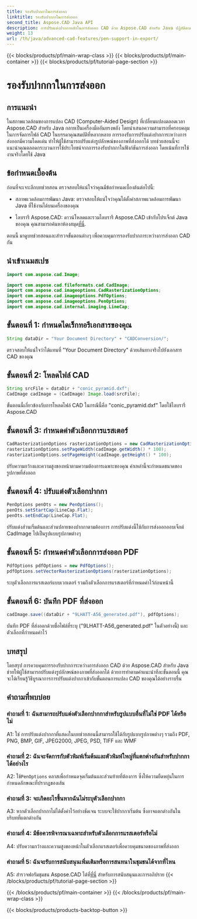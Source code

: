 ```yaml
---
title: รองรับปากกาในการส่งออก
linktitle: รองรับปากกาในการส่งออก
second_title: Aspose.CAD Java API
description: การปรับแต่งปากกาหลักในการส่งออก CAD ด้วย Aspose.CAD สำหรับ Java ปฏิบัติตามคำแนะนำทีละขั้นตอนของเราเพื่อการบูรณาการที่ราบรื่น
weight: 13
url: /th/java/advanced-cad-features/pen-support-in-export/
---
```


{{< blocks/products/pf/main-wrap-class >}}
{{< blocks/products/pf/main-container >}}
{{< blocks/products/pf/tutorial-page-section >}}

# รองรับปากกาในการส่งออก

## การแนะนำ

ในสภาพแวดล้อมของการแปลง CAD (Computer-Aided Design) ที่เปลี่ยนแปลงตลอดเวลา Aspose.CAD สำหรับ Java กลายเป็นเครื่องมืออันทรงพลัง โดยนำเสนอความสามารถที่ครอบคลุมในการจัดการไฟล์ CAD ในบรรดาคุณสมบัติที่หลากหลาย การรองรับการปรับแต่งปากการะหว่างการส่งออกมีความโดดเด่น ทำให้ผู้ใช้สามารถปรับแต่งรูปลักษณ์ของภาพที่ส่งออกได้ บทช่วยสอนนี้จะแนะนำคุณตลอดกระบวนการใช้ประโยชน์จากการรองรับปากกาในฟังก์ชันการส่งออก โดยเน้นที่การใช้งานจริงโดยใช้ Java

## ข้อกำหนดเบื้องต้น

ก่อนที่จะเจาะลึกบทช่วยสอน ตรวจสอบให้แน่ใจว่าคุณมีข้อกำหนดเบื้องต้นต่อไปนี้:

- สภาพแวดล้อมการพัฒนา Java: ตรวจสอบให้แน่ใจว่าคุณได้ตั้งค่าสภาพแวดล้อมการพัฒนา Java ที่ใช้งานได้บนเครื่องของคุณ

-  ไลบรารี Aspose.CAD: ดาวน์โหลดและรวมไลบรารี Aspose.CAD เข้ากับโปรเจ็กต์ Java ของคุณ คุณสามารถค้นหาห้องสมุด[ที่นี่](https://releases.aspose.com/cad/java/).

ตอนนี้ มาดูบทช่วยสอนและสำรวจขั้นตอนต่างๆ เพื่อควบคุมการรองรับปากการะหว่างการส่งออก CAD กัน

## นำเข้าเนมสเปซ

```java
import com.aspose.cad.Image;

import com.aspose.cad.fileformats.cad.CadImage;
import com.aspose.cad.imageoptions.CadRasterizationOptions;
import com.aspose.cad.imageoptions.PdfOptions;
import com.aspose.cad.imageoptions.PenOptions;
import com.aspose.cad.internal.imaging.LineCap;
```

## ขั้นตอนที่ 1: กำหนดไดเร็กทอรีเอกสารของคุณ

```java
String dataDir = "Your Document Directory" + "CADConversion/";
```

ตรวจสอบให้แน่ใจว่าได้แทนที่ "Your Document Directory" ด้วยเส้นทางจริงไปยังเอกสาร CAD ของคุณ

## ขั้นตอนที่ 2: โหลดไฟล์ CAD

```java
String srcFile = dataDir + "conic_pyramid.dxf";
CadImage cadImage = (CadImage) Image.load(srcFile);
```

ขั้นตอนนี้เกี่ยวข้องกับการโหลดไฟล์ CAD ในกรณีนี้คือ "conic_pyramid.dxf" โดยใช้ไลบรารี Aspose.CAD

## ขั้นตอนที่ 3: กำหนดค่าตัวเลือกการแรสเตอร์

```java
CadRasterizationOptions rasterizationOptions = new CadRasterizationOptions();
rasterizationOptions.setPageWidth(cadImage.getWidth() * 100);
rasterizationOptions.setPageHeight(cadImage.getHeight() * 100);
```

ปรับความกว้างและความสูงของหน้าตามความต้องการเฉพาะของคุณ ค่าเหล่านี้จะกำหนดขนาดของรูปภาพที่ส่งออก

## ขั้นตอนที่ 4: ปรับแต่งตัวเลือกปากกา

```java
PenOptions penOts = new PenOptions();
penOts.setStartCap(LineCap.Flat);
penOts.setEndCap(LineCap.Flat);
```

ปรับแต่งส่วนเริ่มต้นและส่วนปลายของปากกาตามต้องการ การปรับแต่งนี้ใช้กับการส่งออกออบเจ็กต์ CadImage ไปเป็นรูปแบบรูปภาพต่างๆ

## ขั้นตอนที่ 5: กำหนดค่าตัวเลือกการส่งออก PDF

```java
PdfOptions pdfOptions = new PdfOptions();
pdfOptions.setVectorRasterizationOptions(rasterizationOptions);
```

ระบุตัวเลือกการแรสเตอร์แบบเวกเตอร์ รวมถึงตัวเลือกการแรสเตอร์ที่กำหนดค่าไว้ก่อนหน้านี้

## ขั้นตอนที่ 6: บันทึก PDF ที่ส่งออก

```java
cadImage.save((dataDir + "9LHATT-A56_generated.pdf"), pdfOptions);
```

บันทึก PDF ที่ส่งออกด้วยชื่อไฟล์ที่ระบุ ("9LHATT-A56_generated.pdf" ในตัวอย่างนี้) และตัวเลือกที่กำหนดค่าไว้

## บทสรุป

โดยสรุป การควบคุมการรองรับปากการะหว่างการส่งออก CAD ด้วย Aspose.CAD สำหรับ Java ช่วยให้ผู้ใช้สามารถปรับแต่งรูปลักษณ์ของภาพที่ส่งออกได้ ด้วยการทำตามคำแนะนำทีละขั้นตอนนี้ คุณจะได้เรียนรู้วิธีบูรณาการการปรับแต่งปากกาเข้ากับขั้นตอนการแปลง CAD ของคุณได้อย่างราบรื่น

## คำถามที่พบบ่อย

### คำถามที่ 1: ฉันสามารถปรับแต่งตัวเลือกปากกาสำหรับรูปแบบอื่นที่ไม่ใช่ PDF ได้หรือไม่

A1: ใช่ การปรับแต่งปากกาที่แสดงในบทช่วยสอนนี้สามารถใช้ได้กับรูปแบบรูปภาพต่างๆ รวมถึง PDF, PNG, BMP, GIF, JPEG2000, JPEG, PSD, TIFF และ WMF

### คำถามที่ 2: ฉันจะจัดการกับตัวพิมพ์เริ่มต้นและตัวพิมพ์ใหญ่ที่แตกต่างกันสำหรับปากกาได้อย่างไร

 A2: ใช้`PenOptions` คลาสเพื่อกำหนดจุดเริ่มต้นและส่วนท้ายที่ต้องการ ซึ่งให้ความยืดหยุ่นในการกำหนดลักษณะที่ปรากฏของเส้น

### คำถามที่ 3: จะเกิดอะไรขึ้นหากฉันไม่ระบุตัวเลือกปากกา

A3: หากตัวเลือกปากกาไม่ได้ตั้งค่าไว้อย่างชัดเจน ระบบจะใช้ปากกาเริ่มต้น ซึ่งอาจแตกต่างกันในบริบทที่แตกต่างกัน

### คำถามที่ 4: มีข้อควรพิจารณาเฉพาะสำหรับตัวเลือกการแรสเตอร์หรือไม่

A4: ปรับความกว้างและความสูงของหน้าในตัวเลือกแรสเตอร์เพื่อควบคุมขนาดของภาพที่ส่งออก

### คำถามที่ 5: ฉันจะรับการสนับสนุนเพิ่มเติมหรือการสนทนาในชุมชนได้จากที่ไหน

 A5: สำรวจฟอรัมชุมชน Aspose.CAD ได้ที่[ที่นี่](https://forum.aspose.com/c/cad/19) สำหรับการสนับสนุนและการอภิปราย
{{< /blocks/products/pf/tutorial-page-section >}}

{{< /blocks/products/pf/main-container >}}
{{< /blocks/products/pf/main-wrap-class >}}

{{< blocks/products/products-backtop-button >}}
